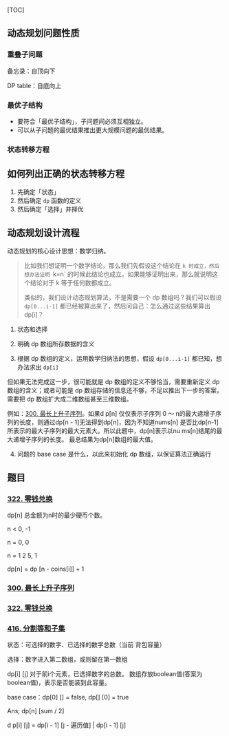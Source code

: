 [TOC]



## 动态规划问题性质

### 重叠子问题

备忘录：自顶向下

DP table：自底向上

### 最优子结构

- 要符合「最优子结构」，子问题间必须互相独立。
- 可以从子问题的最优结果推出更大规模问题的最优结果。


### 状态转移方程











## 如何列出正确的状态转移方程

1. 先确定「状态」
2. 然后确定 `dp` 函数的定义
3. 然后确定「选择」并择优



## 动态规划设计流程

动态规划的核心设计思想：数学归纳。

> 比如我们想证明一个数学结论，那么我们先假设这个结论在 `k 时成立，然后想办法证明 `k=n` 的时候此结论也成立。如果能够证明出来，那么就说明这个结论对于 k 等于任何数都成立。
>
> 类似的，我们设计动态规划算法，不是需要一个 dp 数组吗？我们可以假设 `dp[0...i-1]` 都已经被算出来了，然后问自己：怎么通过这些结果算出 dp[i]？

1. 状态和选择

2. 明确 dp 数组所存数据的含义

3. 根据 dp 数组的定义，运用数学归纳法的思想，假设 `dp[0...i-1]` 都已知，想办法求出 `dp[i]`

  但如果无法完成这一步，很可能就是 dp 数组的定义不够恰当，需要重新定义 dp 数组的含义；或者可能是 dp 数组存储的信息还不够，不足以推出下一步的答案，需要把 dp 数组扩大成二维数组甚至三维数组。

  例如：[300. 最长上升子序列](https://leetcode-cn.com/problems/longest-increasing-subsequence/)。如果d p[n] 仅仅表示子序列 0 ～ n的最大递增子序列的长度，则通过dp[n - 1]无法得到dp[n]，因为不知道nums[n] 是否比dp[n-1]所表示的最大子序列的最大元素大。所以此题中，dp[n]表示以nu ms[n]结尾的最大递增子序列的长度。 最总结果为dp[n]数组的最大值。

4. 问题的 base case 是什么，以此来初始化 dp 数组，以保证算法正确运行



## 题目

### [322. 零钱兑换](https://leetcode-cn.com/problems/coin-change/)

dp[n] 总金额为n时的最少硬币个数。  

n < 0, -1

n = 0,    0

n = 1 2 5, 1

dp[n] = dp [n - coins[i]] + 1



### [300. 最长上升子序列](https://leetcode-cn.com/problems/longest-increasing-subsequence/)



### [322. 零钱兑换](https://leetcode-cn.com/problems/coin-change/)



### [416. 分割等和子集](https://leetcode-cn.com/problems/partition-equal-subset-sum/)

状态：可选择的数字、已选择的数字总数（当前 背包容量）

选择：数字进入第二数组，或则留在第一数组



dp[i] [j]  对于前i个元素，已选择数字的总数。 数组存放boolean值(答案为boolean值)，表示是否能装到此容量。

base case：dp[0] [] = false, dp[] [0] = true

Ans; dp[n] [sum / 2]



d p[i] [j] = dp[i - 1] [j - 遍历值]  | dp[i - 1] [j]





